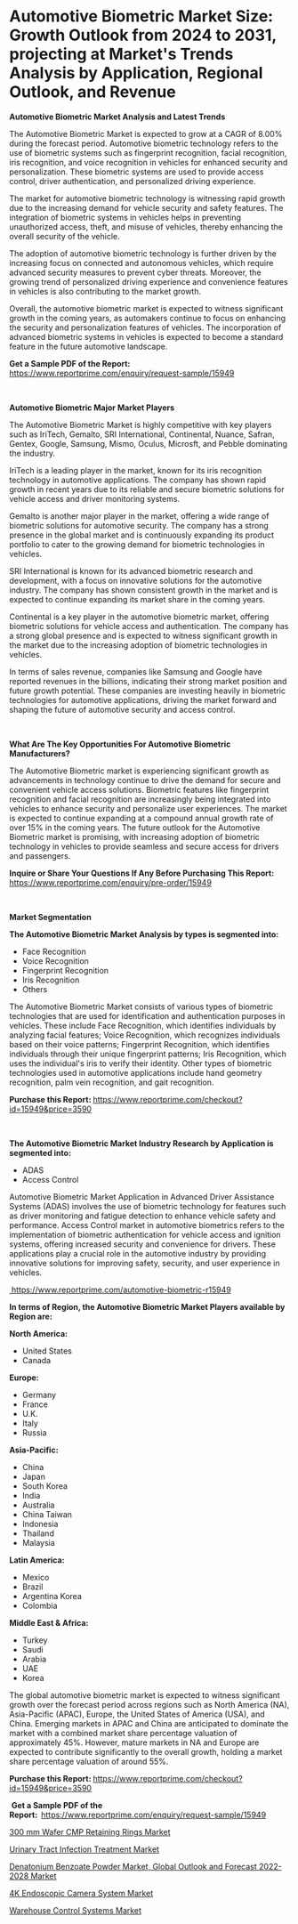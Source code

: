 <p><h1>Automotive Biometric Market Size: Growth Outlook from 2024 to 2031, projecting at Market's Trends Analysis by Application, Regional Outlook, and Revenue</h1></p><p><strong>Automotive Biometric Market Analysis and Latest Trends</strong></p>
<p><p>The Automotive Biometric Market is expected to grow at a CAGR of 8.00% during the forecast period. Automotive biometric technology refers to the use of biometric systems such as fingerprint recognition, facial recognition, iris recognition, and voice recognition in vehicles for enhanced security and personalization. These biometric systems are used to provide access control, driver authentication, and personalized driving experience.</p><p>The market for automotive biometric technology is witnessing rapid growth due to the increasing demand for vehicle security and safety features. The integration of biometric systems in vehicles helps in preventing unauthorized access, theft, and misuse of vehicles, thereby enhancing the overall security of the vehicle.</p><p>The adoption of automotive biometric technology is further driven by the increasing focus on connected and autonomous vehicles, which require advanced security measures to prevent cyber threats. Moreover, the growing trend of personalized driving experience and convenience features in vehicles is also contributing to the market growth.</p><p>Overall, the automotive biometric market is expected to witness significant growth in the coming years, as automakers continue to focus on enhancing the security and personalization features of vehicles. The incorporation of advanced biometric systems in vehicles is expected to become a standard feature in the future automotive landscape.</p></p>
<p><strong>Get a Sample PDF of the Report:&nbsp;</strong> <a href="https://www.reportprime.com/enquiry/request-sample/15949">https://www.reportprime.com/enquiry/request-sample/15949</a></p>
<p>&nbsp;</p>
<p><strong>Automotive Biometric Major Market Players</strong></p>
<p><p>The Automotive Biometric Market is highly competitive with key players such as IriTech, Gemalto, SRI International, Continental, Nuance, Safran, Gentex, Google, Samsung, Mismo, Oculus, Microsft, and Pebble dominating the industry.</p><p>IriTech is a leading player in the market, known for its iris recognition technology in automotive applications. The company has shown rapid growth in recent years due to its reliable and secure biometric solutions for vehicle access and driver monitoring systems.</p><p>Gemalto is another major player in the market, offering a wide range of biometric solutions for automotive security. The company has a strong presence in the global market and is continuously expanding its product portfolio to cater to the growing demand for biometric technologies in vehicles.</p><p>SRI International is known for its advanced biometric research and development, with a focus on innovative solutions for the automotive industry. The company has shown consistent growth in the market and is expected to continue expanding its market share in the coming years.</p><p>Continental is a key player in the automotive biometric market, offering biometric solutions for vehicle access and authentication. The company has a strong global presence and is expected to witness significant growth in the market due to the increasing adoption of biometric technologies in vehicles.</p><p>In terms of sales revenue, companies like Samsung and Google have reported revenues in the billions, indicating their strong market position and future growth potential. These companies are investing heavily in biometric technologies for automotive applications, driving the market forward and shaping the future of automotive security and access control.</p></p>
<p>&nbsp;</p>
<p><strong>What Are The Key Opportunities For Automotive Biometric Manufacturers?</strong></p>
<p><p>The Automotive Biometric market is experiencing significant growth as advancements in technology continue to drive the demand for secure and convenient vehicle access solutions. Biometric features like fingerprint recognition and facial recognition are increasingly being integrated into vehicles to enhance security and personalize user experiences. The market is expected to continue expanding at a compound annual growth rate of over 15% in the coming years. The future outlook for the Automotive Biometric market is promising, with increasing adoption of biometric technology in vehicles to provide seamless and secure access for drivers and passengers.</p></p>
<p><strong>Inquire or Share Your Questions If Any Before Purchasing This Report:</strong> <a href="https://www.reportprime.com/enquiry/pre-order/15949">https://www.reportprime.com/enquiry/pre-order/15949</a></p>
<p>&nbsp;</p>
<p><strong>Market Segmentation</strong></p>
<p><strong>The Automotive Biometric Market Analysis by types is segmented into:</strong></p>
<p><ul><li>Face Recognition</li><li>Voice Recognition</li><li>Fingerprint Recognition</li><li>Iris Recognition</li><li>Others</li></ul></p>
<p><p>The Automotive Biometric Market consists of various types of biometric technologies that are used for identification and authentication purposes in vehicles. These include Face Recognition, which identifies individuals by analyzing facial features; Voice Recognition, which recognizes individuals based on their voice patterns; Fingerprint Recognition, which identifies individuals through their unique fingerprint patterns; Iris Recognition, which uses the individual's iris to verify their identity. Other types of biometric technologies used in automotive applications include hand geometry recognition, palm vein recognition, and gait recognition.</p></p>
<p><strong>Purchase this Report:&nbsp;</strong><a href="https://www.reportprime.com/checkout?id=15949&price=3590">https://www.reportprime.com/checkout?id=15949&price=3590</a></p>
<p>&nbsp;</p>
<p><strong>The Automotive Biometric Market Industry Research by Application is segmented into:</strong></p>
<p><ul><li>ADAS</li><li>Access Control</li></ul></p>
<p><p>Automotive Biometric Market Application in Advanced Driver Assistance Systems (ADAS) involves the use of biometric technology for features such as driver monitoring and fatigue detection to enhance vehicle safety and performance. Access Control market in automotive biometrics refers to the implementation of biometric authentication for vehicle access and ignition systems, offering increased security and convenience for drivers. These applications play a crucial role in the automotive industry by providing innovative solutions for improving safety, security, and user experience in vehicles.</p></p>
<p><a href="https://www.reportprime.com/automotive-biometric-r15949">&nbsp;https://www.reportprime.com/automotive-biometric-r15949</a></p>
<p><strong>In terms of Region, the Automotive Biometric Market Players available by Region are:</strong></p>
<p>
    <p> <strong> North America: </strong>
        <ul>
            <li>United States</li>
            <li>Canada</li>
        </ul>
        </p> 
    <p> <strong> Europe: </strong>
        <ul>
            <li>Germany</li>
            <li>France</li>
            <li>U.K.</li>
            <li>Italy</li>
            <li>Russia</li>
        </ul>
        </p> 
    <p> <strong> Asia-Pacific: </strong>
        <ul>
            <li>China</li>
            <li>Japan</li>
            <li>South Korea</li>
            <li>India</li>
            <li>Australia</li>
            <li>China Taiwan</li>
            <li>Indonesia</li>
            <li>Thailand</li>
            <li>Malaysia</li>
        </ul>
        </p> 
    <p> <strong> Latin America: </strong>
        <ul>
            <li>Mexico</li>
            <li>Brazil</li>
            <li>Argentina Korea</li>
            <li>Colombia</li>
        </ul>
        </p> 
    <p> <strong> Middle East & Africa: </strong>
        <ul>
            <li>Turkey</li>
            <li>Saudi</li>
            <li>Arabia</li>
            <li>UAE</li>
            <li>Korea</li>
        </ul>
    </p>
    </p>
<p><p>The global automotive biometric market is expected to witness significant growth over the forecast period across regions such as North America (NA), Asia-Pacific (APAC), Europe, the United States of America (USA), and China. Emerging markets in APAC and China are anticipated to dominate the market with a combined market share percentage valuation of approximately 45%. However, mature markets in NA and Europe are expected to contribute significantly to the overall growth, holding a market share percentage valuation of around 55%.</p></p>
<p><strong>Purchase this Report: </strong><a href="https://www.reportprime.com/checkout?id=15949&price=3590">https://www.reportprime.com/checkout?id=15949&price=3590</a></p>
<p>&nbsp;<strong>Get a Sample PDF of the Report:&nbsp;&nbsp;</strong><a href="https://www.reportprime.com/enquiry/request-sample/15949">https://www.reportprime.com/enquiry/request-sample/15949</a></p>
<p><strong></strong></p>
<p><p><a href="https://www.linkedin.com/pulse/evaluating-global-300-mm-wafer-cmp-retaining-rings-market-fod4f?trackingId=f4IzVmGNSpORDzL6VVeglQ%3D%3D">300 mm Wafer CMP Retaining Rings Market</a></p><p><a href="https://github.com/ranaacryptoaddmin/Market-Research-Report-List-1/blob/main/urinary-tract-infection-treatment-market.md">Urinary Tract Infection Treatment Market</a></p><p><a href="https://issuu.com/reportprime-2/docs/denatonium-benzoate-powder-market-g_aa320c7a8daab9">Denatonium Benzoate Powder Market, Global Outlook and Forecast 2022-2028 Market</a></p><p><a href="https://medium.com/@carlahoustonh51/4k-endoscopic-camera-system-market-a-global-and-regional-analysis-focus-on-end-user-product-37974d275836">4K Endoscopic Camera System Market</a></p><p><a href="https://github.com/RoccoManning/Market-Research-Report-List-6/blob/main/warehouse-control-systems-market.md">Warehouse Control Systems Market</a></p></p>